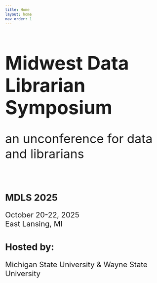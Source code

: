 ```yaml
---
title: Home
layout: home
nav_order: 1
---
```

<h1 style="font-size:60px;"><strong>Midwest Data Librarian Symposium</strong></h1>
<p style="font-size:40px;">an unconference for data and librarians</p>
<br>
<h2 style="font-size:30px;"><strong>MDLS 2025</strong></h2>
<p style="font-size:24px;">October 20-22, 2025 <br>
East Lansing, MI</p>

<h2 style="font-size:30px;">Hosted by:</h2> 
<p style="font-size:24px;">Michigan State University & Wayne State University</p>
